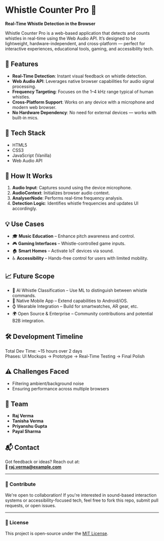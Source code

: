 # Whistle Counter Pro 🎵

**Real-Time Whistle Detection in the Browser**

Whistle Counter Pro is a web-based application that detects and counts whistles in real-time using the Web Audio API. It’s designed to be lightweight, hardware-independent, and cross-platform — perfect for interactive experiences, educational tools, gaming, and accessibility tech.

## 🚀 Features

- **Real-Time Detection**: Instant visual feedback on whistle detection.
- **Web Audio API**: Leverages native browser capabilities for audio signal processing.
- **Frequency Targeting**: Focuses on the 1–4 kHz range typical of human whistles.
- **Cross-Platform Support**: Works on any device with a microphone and modern web browser.
- **No Hardware Dependency**: No need for external devices — works with built-in mics.

## 🔧 Tech Stack

- HTML5
- CSS3
- JavaScript (Vanilla)
- Web Audio API

## 🧠 How It Works

1. **Audio Input**: Captures sound using the device microphone.
2. **AudioContext**: Initializes browser audio context.
3. **AnalyserNode**: Performs real-time frequency analysis.
4. **Detection Logic**: Identifies whistle frequencies and updates UI accordingly.

## 💡 Use Cases

- 🎓 **Music Education** – Enhance pitch awareness and control.
- 🎮 **Gaming Interfaces** – Whistle-controlled game inputs.
- 🏠 **Smart Homes** – Activate IoT devices via sound.
- ♿ **Accessibility** – Hands-free control for users with limited mobility.

## 📈 Future Scope

- 🤖 AI Whistle Classification – Use ML to distinguish between whistle commands.
- 📱 Native Mobile App – Extend capabilities to Android/iOS.
- ⌚ Wearable Integration – Build for smartwatches, AR gear, etc.
- 🌍 Open Source & Enterprise – Community contributions and potential B2B integration.

## 🛠 Development Timeline

Total Dev Time: ~15 hours over 2 days  
Phases: UI Mockups → Prototype → Real-Time Testing → Final Polish

## ⚠️ Challenges Faced

- Filtering ambient/background noise
- Ensuring performance across multiple browsers

## 🙌 Team

- **Raj Verma**
- **Tanisha Verma**
- **Priyanshu Gupta**
- **Payal Sharma**

## 📬 Contact

Got feedback or ideas? Reach out at:  
**📧 raj.verma@example.com**

---

### 📣 Contribute

We're open to collaboration! If you're interested in sound-based interaction systems or accessibility-focused tech, feel free to fork this repo, submit pull requests, or open issues.

---

### 📜 License

This project is open-source under the [MIT License](LICENSE).

